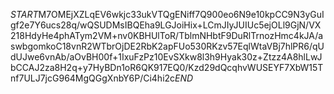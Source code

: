 $START$M7OMEjXZLqEV6wkjc33ukVTQgENiff7Q900eo6N9e10kpCC9N3yGuIgf2e7Y6ucs28q/wQSUDMsIBQEha9LGJoiHix+LCmJIyJUIUc5ejOLl9GjN/VX218HdyHe4phATym2VM+nv0KBHUlToR/TblmNHbtF9DuRlTrnozHmc4kJA/aswbgomkoC18vnR2WTbrOjDE2RbK2apFUo530RKzv57EqlWtaVBj7hlPR6/qUdUJwe6vnAb/aOvBH00f+1IxuFzPz10EvSXkw8l3h9Hyak30z+Ztzz4A8hlLwJbCCAJ2za8H2q+y7HyBDn1oR6QK917EQ0/Kzd29dQcqhvWUSEYF7XbW15Tnf7ULJ7jcG964MgQGgXnbY6P/Ci4hi2c$END$